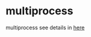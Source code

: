 # multiprocess
multiprocess
see details in <a href='https://github.com/indestinee/crawl#class-mp'>here</a>
